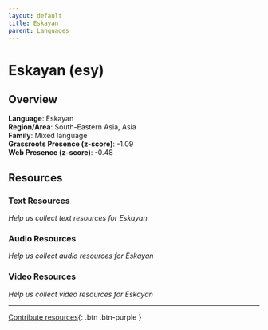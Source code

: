 ```yaml
---
layout: default
title: Eskayan
parent: Languages
---
```


# Eskayan (esy)

## Overview

**Language**: Eskayan  
**Region/Area**: South-Eastern Asia, Asia  
**Family**: Mixed language  
**Grassroots Presence (z-score)**: -1.09  
**Web Presence (z-score)**: -0.48  

## Resources

### Text Resources
*Help us collect text resources for Eskayan*

### Audio Resources
*Help us collect audio resources for Eskayan*

### Video Resources
*Help us collect video resources for Eskayan*

---

[Contribute resources](https://forms.office.com/e/1SfLJx3u1r){: .btn .btn-purple }
